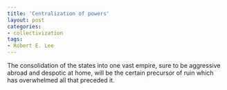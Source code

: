 ```yaml
---
title: 'Centralization of powers'
layout: post
categories:
- collectivization
tags:
- Robert E. Lee
---
```


The consolidation of the states into one vast empire, sure to be aggressive abroad and despotic at home, will be the certain precursor of ruin which has overwhelmed all that preceded it.